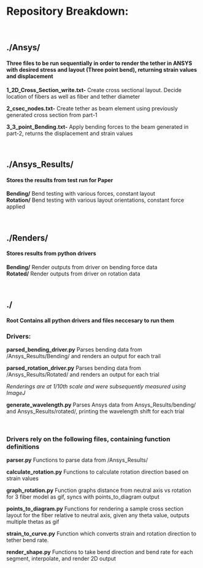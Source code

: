 

# Repository Breakdown:

<br/>

## ./Ansys/
####    Three files to be run sequentially in order to render the tether in ANSYS with desired stress and layout (Three point bend), returning strain values and displacement 

**1_2D_Cross_Section_write.txt-**
    Create cross sectional layout. Decide location of fibers as well as fiber and tether diameter

**2_csec_nodes.txt-**
    Create tether as beam element using previously generated cross section from part-1

**3_3_point_Bending.txt-**
    Apply bending forces to the beam generated in part-2, returns the displacement and strain values

<br/>



## ./Ansys_Results/
####    Stores the results from test run for Paper

**Bending/**    Bend testing with various forces, constant layout<br/>
**Rotation/**   Bend testing with various layout orientations, constant force applied


<br/>


## ./Renders/
####     Stores results from python drivers

**Bending/**    Render outputs from driver on bending force data <br/>
**Rotated/**    Render outputs from driver on rotation data


<br/>


## ./
####    Root Contains all python drivers and files neccesary to run them

### Drivers:

**parsed_bending_driver.py**
    Parses bending data from /Ansys_Results/Bending/ and renders an output for each trail

**parsed_rotation_driver.py**
    Parses bending data from /Ansys_Results/Rotated/ and renders an output for each trial

*Renderings are at 1/10th scale and were subsequently measured using ImageJ*


**generate_wavelength.py**
    Parses Ansys data from Ansys_Results/bending/ and Ansys_Results/rotated/, printing the wavelength shift for each trial

<br/>

### Drivers rely on the following files, containing function definitions


**parser.py**
    Functions to parse data from  /Ansys_Results/

**calculate_rotation.py**
    Functions to calculate rotation direction based on strain values

**graph_rotation.py** 
    Function graphs distance from neutral axis vs rotation for 3 fiber model as gif, syncs with points_to_diagram output

**points_to_diagram.py** 
    Functions for rendering a sample cross section layout for the fiber relative to neutral axis, given any theta value, outputs multiple thetas as gif

**strain_to_curve.py**
    Function which converts strain and rotation direction to tether bend rate. 

**render_shape.py**
    Functions to take bend direction and bend rate for each segment, interpolate, and render 2D output 






